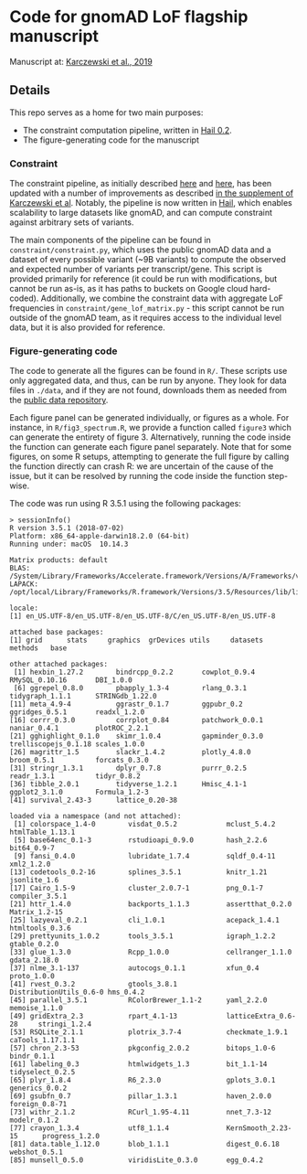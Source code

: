 # Code for gnomAD LoF flagship manuscript

Manuscript at: [Karczewski et al., 2019](https://www.biorxiv.org/content/10.1101/531210v2)

## Details

This repo serves as a home for two main purposes:
- The constraint computation pipeline, written in [Hail 0.2](https://hail.is).
- The figure-generating code for the manuscript

### Constraint

The constraint pipeline, as initially described [here](https://www.ncbi.nlm.nih.gov/pubmed/25086666) and [here](https://www.nature.com/articles/nature19057), has been updated with a number of improvements as described [in the supplement of Karczewski et al](https://www.biorxiv.org/content/10.1101/531210v2.supplementary-material). Notably, the pipeline is now written in [Hail](https://hail.is), which enables scalability to large datasets like gnomAD, and can compute constraint against arbitrary sets of variants.

The main components of the pipeline can be found in `constraint/constraint.py`, which uses the public gnomAD data and a dataset of every possible variant (~9B variants) to compute the observed and expected number of variants per transcript/gene. This script is provided primarily for reference (it could be run with modifications, but cannot be run as-is, as it has paths to buckets on Google cloud hard-coded). Additionally, we combine the constraint data with aggregate LoF frequencies in `constraint/gene_lof_matrix.py` - this script cannot be run outside of the gnomAD team, as it requires access to the individual level data, but it is also provided for reference.

### Figure-generating code

The code to generate all the figures can be found in `R/`. These scripts use only aggregated data, and thus, can be run by anyone. They look for data files in `./data`, and if they are not found, downloads them as needed from the [public data repository](https://storage.googleapis.com/gnomad-public/papers/2019-flagship-lof/v1.0/).

Each figure panel can be generated individually, or figures as a whole. For instance, in `R/fig3_spectrum.R`, we provide a function called `figure3` which can generate the entirety of figure 3. Alternatively, running the code inside the function can generate each figure panel separately. Note that for some figures, on some R setups, attempting to generate the full figure by calling the function directly can crash R: we are uncertain of the cause of the issue, but it can be resolved by running the code inside the function step-wise.

The code was run using R 3.5.1 using the following packages:

```
> sessionInfo()
R version 3.5.1 (2018-07-02)
Platform: x86_64-apple-darwin18.2.0 (64-bit)
Running under: macOS  10.14.3

Matrix products: default
BLAS: /System/Library/Frameworks/Accelerate.framework/Versions/A/Frameworks/vecLib.framework/Versions/A/libBLAS.dylib
LAPACK: /opt/local/Library/Frameworks/R.framework/Versions/3.5/Resources/lib/libRlapack.dylib

locale:
[1] en_US.UTF-8/en_US.UTF-8/en_US.UTF-8/C/en_US.UTF-8/en_US.UTF-8

attached base packages:
[1] grid      stats     graphics  grDevices utils     datasets  methods   base     

other attached packages:
 [1] hexbin_1.27.2        bindrcpp_0.2.2       cowplot_0.9.4        RMySQL_0.10.16       DBI_1.0.0           
 [6] ggrepel_0.8.0        pbapply_1.3-4        rlang_0.3.1          tidygraph_1.1.1      STRINGdb_1.22.0     
[11] meta_4.9-4           ggrastr_0.1.7        ggpubr_0.2           ggridges_0.5.1       readxl_1.2.0        
[16] corrr_0.3.0          corrplot_0.84        patchwork_0.0.1      naniar_0.4.1         plotROC_2.2.1       
[21] gghighlight_0.1.0    skimr_1.0.4          gapminder_0.3.0      trelliscopejs_0.1.18 scales_1.0.0        
[26] magrittr_1.5         slackr_1.4.2         plotly_4.8.0         broom_0.5.1          forcats_0.3.0       
[31] stringr_1.3.1        dplyr_0.7.8          purrr_0.2.5          readr_1.3.1          tidyr_0.8.2         
[36] tibble_2.0.1         tidyverse_1.2.1      Hmisc_4.1-1          ggplot2_3.1.0        Formula_1.2-3       
[41] survival_2.43-3      lattice_0.20-38     

loaded via a namespace (and not attached):
 [1] colorspace_1.4-0        visdat_0.5.2            mclust_5.4.2            htmlTable_1.13.1       
 [5] base64enc_0.1-3         rstudioapi_0.9.0        hash_2.2.6              bit64_0.9-7            
 [9] fansi_0.4.0             lubridate_1.7.4         sqldf_0.4-11            xml2_1.2.0             
[13] codetools_0.2-16        splines_3.5.1           knitr_1.21              jsonlite_1.6           
[17] Cairo_1.5-9             cluster_2.0.7-1         png_0.1-7               compiler_3.5.1         
[21] httr_1.4.0              backports_1.1.3         assertthat_0.2.0        Matrix_1.2-15          
[25] lazyeval_0.2.1          cli_1.0.1               acepack_1.4.1           htmltools_0.3.6        
[29] prettyunits_1.0.2       tools_3.5.1             igraph_1.2.2            gtable_0.2.0           
[33] glue_1.3.0              Rcpp_1.0.0              cellranger_1.1.0        gdata_2.18.0           
[37] nlme_3.1-137            autocogs_0.1.1          xfun_0.4                proto_1.0.0            
[41] rvest_0.3.2             gtools_3.8.1            DistributionUtils_0.6-0 hms_0.4.2              
[45] parallel_3.5.1          RColorBrewer_1.1-2      yaml_2.2.0              memoise_1.1.0          
[49] gridExtra_2.3           rpart_4.1-13            latticeExtra_0.6-28     stringi_1.2.4          
[53] RSQLite_2.1.1           plotrix_3.7-4           checkmate_1.9.1         caTools_1.17.1.1       
[57] chron_2.3-53            pkgconfig_2.0.2         bitops_1.0-6            bindr_0.1.1            
[61] labeling_0.3            htmlwidgets_1.3         bit_1.1-14              tidyselect_0.2.5       
[65] plyr_1.8.4              R6_2.3.0                gplots_3.0.1            generics_0.0.2         
[69] gsubfn_0.7              pillar_1.3.1            haven_2.0.0             foreign_0.8-71         
[73] withr_2.1.2             RCurl_1.95-4.11         nnet_7.3-12             modelr_0.1.2           
[77] crayon_1.3.4            utf8_1.1.4              KernSmooth_2.23-15      progress_1.2.0         
[81] data.table_1.12.0       blob_1.1.1              digest_0.6.18           webshot_0.5.1          
[85] munsell_0.5.0           viridisLite_0.3.0       egg_0.4.2              
```
